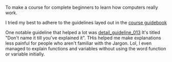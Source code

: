 To make a course for complete beginners to learn how computers really work.

I tried my best to adhere to the guidelines layed out in the [course guidebook](https://github.com/PaperPrototype/Course-Guidebook)

One notable guideline that helped a lot was [detail_guideline_013](https://github.com/PaperPrototype/Course-Guidebook/blob/main/Guides/Details/english.md#detail_guideline_013) It's titled "Don't name it till you've explained it". THis helped me make explanations less painful for people who aren't familiar with the Jargon. Lol, I even managed to explain functions and variables without using the word function or variable initially.